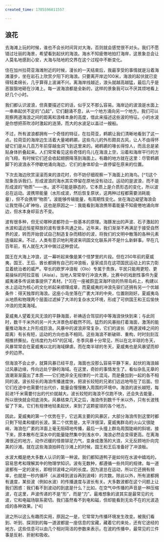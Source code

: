 ```yaml
---
created_time: 1705596811557

---
```

   

## 浪花

去海滩上玩的时候，谁也不会长时间背对大海，否则就会感觉很不对头。我们不愿错过壮丽的海景，希望看到起伏的海浪。海水不知疲倦地拍打海岸，这景象总会让人莫名地感到心安，大海与陆地的交界在这个过程中不断变化。

住在加州拉荷亚海滩附近的时候，漫长的一天结束后，我最享受的事情就是沿着海滩漫步，坐在岩石上欣赏夕阳下的海浪。只要离开岸边100米，海浪的起伏就已变得轻柔绵长，几乎算得上波澜不兴。离海岸线越近，浪头就越高越猛，最后几乎是恶狠狠地砸在沙滩上。每一波海浪都是全新的，这样的景象我可以不厌其烦地看上好几个小时。

我们都认识波浪，但真要描述它的话，似乎又不那么容易。海岸边的波浪是水面上一串串起伏不定的“凸起”，它们翻涌不息，从一个地方涌向另一个地方。我们可以观察两道海浪之间的距离和浪峰本身的高度，借此来描述这些波的特征。小的水波是你想把茶吹凉时激起的涟漪，而大的水波足以盖过一艘船。

不过，所有波浪都拥有一个奇怪的特征，在拉荷亚，鹈鹕让我们清晰地看到了这一点。拉荷亚的海岸边生活着大量褐鹈鹕，这些鸟儿的外形颇具古风，让人不由得怀疑它们是从几百万年前穿越虫洞飞到这里来的。褐鹈鹕的喙长得惊人，而且总是紧贴身体折叠起来。人们常常看见这些奇怪的鸟儿在海浪上空，沿着和海岸平行的方向飞翔，有时候它们还会收起翅膀降落到海面上。有趣的地方就在这里：尽管鹈鹕脚下的波浪永不停歇地涌向海边，它们的身体却会一直停留在原来的位置。

下次去海边欣赏滚滚而来的浪花时，你不妨仔细观察一下海面上的海鸟。[^1]这个现象告诉我们，形成波浪的海水其实停留在原地没有动过。运动的是波浪，而不是形成波的“物质”——水。波不可能是静态的，它本质上是介质形态的变化，所以波总在运动。波携带能量（水形成波，然后恢复原状，这两种过程都需要消耗能量），但不会携带“物质”。波能够传输能量，有周期性变化。坐在海边凝望海浪会让我觉得心旷神怡，这也是原因之一：我能看到海浪携带着能量不知疲倦地涌向岸边，但水本身却亘古不变。

波有很多种，但无论哪种波都符合一些基本的原理。海豚发出的声波、石子激起的水波和遥远恒星释放的波有很多共通之处。近年来，我们渐渐不再满足于接受自然界的波，转而开始尝试自己制造复杂而精妙的波，将我们的文明中散落的各种元素连缀起来。不过，人类有意识地利用波来巩固文化联系并不是什么新鲜事。早在几百年前，有人就在大洋中做过这种尝试。

国王在大海上冲浪，这一幕听起来像是某个怪梦里的片段。但在250年前的夏威夷，国王、王后、酋长都拥有自己的冲浪板，皇家成员在这项国民运动上的实力彰显着统治者的威严。窄长的欧罗冲浪板（Olo）专属于贵族，平民只能用更短、更易操纵的阿拉亚板（Alaia）。当地人常常举行冲浪大赛，比赛中的戏剧性事件为夏威夷诸多传说故事提供了素材。[^3]在一座被蔚蓝深海环绕的热带岛屿上，构建以水上运动为核心的文化听起来顺理成章，而夏威夷的冲浪先驱们还拥有另一个优越条件：得天独厚的海浪。这座小岛坐落在广袤大洋的中央，位置刚刚好。夏威夷岛从地质和物理两个层面过滤掉了大洋的复杂水文环境，形成了可供国王和王后愉快冲浪的完美海域。

夏威夷人望着无风无浪的平静海面，祈祷适合驾驭的中等海浪快快到来；与此同时，数千千米外的另一片大洋景色却截然不同。猛烈的风暴拍打着海面，激荡的能量推动海水上升形成巨浪。风暴中的波浪非常复杂，它们的波长（两道波峰之间的距离）有长有短，运动的方向也各不相同。这些海浪不断破碎、重构，时时刻刻互相推挤撕扯。在纬度约为45°的区域，冬季风暴十分常见，所以在北半球的冬天，风暴常常会在夏威夷以北的海域肆虐。而在南半球的冬天，夏威夷也是风暴望而却步的边界。

但海浪不会止步，就算风暴已经平息，海面也没那么容易平静下来，起伏的海浪越过风暴边缘，传向远处宁静的海域。在这里，奇妙的事情发生了。看似杂乱无章的浪潮渐渐露出了本质——它们绝非全无规律的一片混沌，而是叠加到一起的各不相同的波。波长较长的海浪传播速度快，把波长较短的兄弟们远远地甩在了后面。但它们在途中也需要付出代价，能量会慢慢散入周围的环境中。海浪的波长越短，每前进1千米需要付出的代价就越大。波长较短的海浪不仅跑不快，还会失去能量，所以很快就会彻底消失。风暴结束几天之后，海浪传到数千千米以外，只有长波残留了下来。它们有规律地轻柔起伏，来到了这颗星球的各个地方。

因此，夏威夷的第一个优势在于，它远离主要的风暴区，大部分海浪传到这里时都只剩下轻柔和缓的长波。第二个优势是，太平洋很深，夏威夷群岛的火山又很陡峭，海浪在广袤的洋面上毫无阻碍地传播，最后一头撞上群岛周围陡峭的斜坡。接下来，原本散布在深水中的能量陡然集中到浅水中，海浪必然会变得更高。在离海滩很近的地方，动作迟缓的怪兽铆足力气，变身成激荡的大浪，义无反顾地扑向完美的沙滩。就在这些海浪拍碎在沙滩上的时候，国王和王后准备好了冲浪板。

水波大概是绝大多数人认识的第一种波。我们都知道鸭子是如何在水波中嬉戏的，容易思考和理解其中的物理学知识。波有无数种，都遵循一些共同的规律。每一道波都有一定的波长，即相邻波峰之间的长度。因为波总在运动，所以它还拥有频率，也就是一秒内循环（从波峰到波谷再到波峰）的次数。除此以外，所有波都拥有速度，某些波（例如水波）的传播速度与波长有关。大多数波都在这个问题上让我们困惑：我们看不到波动的到底是什么？比如，在空气中传播的声音是一种压缩波，在这里，声波传递的不是“形”，而是“力”。最难想象的波其实是最常见的光波，它和电磁场联系密切。我们虽然看不到电和磁，但却能看到无处不在的光波造成的各种效果。[^4]

波之所以这么有趣而实用，原因之一是，它常常为传播环境发生改变。被我们看到、听到、探测到的每一道波都是一座信息的宝藏，藏着它的来处，还有它途经的地方。这些信息可以由几个相对简洁的参数来表示。在波的传播中，最常见的三件事是反射、折射和吸收。